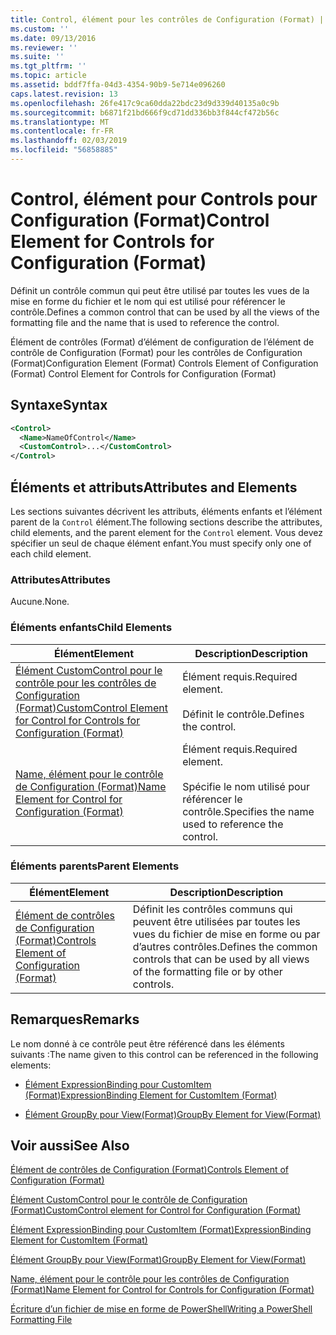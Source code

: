 ```yaml
---
title: Control, élément pour les contrôles de Configuration (Format) | Microsoft Docs
ms.custom: ''
ms.date: 09/13/2016
ms.reviewer: ''
ms.suite: ''
ms.tgt_pltfrm: ''
ms.topic: article
ms.assetid: bddf7ffa-04d3-4354-90b9-5e714e096260
caps.latest.revision: 13
ms.openlocfilehash: 26fe417c9ca60dda22bdc23d9d339d40135a0c9b
ms.sourcegitcommit: b6871f21bd666f9cd71dd336bb3f844cf472b56c
ms.translationtype: MT
ms.contentlocale: fr-FR
ms.lasthandoff: 02/03/2019
ms.locfileid: "56858885"
---
```

# <a name="control-element-for-controls-for-configuration-format"></a><span data-ttu-id="5a338-102">Control, élément pour Controls pour Configuration (Format)</span><span class="sxs-lookup"><span data-stu-id="5a338-102">Control Element for Controls for Configuration (Format)</span></span>

<span data-ttu-id="5a338-103">Définit un contrôle commun qui peut être utilisé par toutes les vues de la mise en forme du fichier et le nom qui est utilisé pour référencer le contrôle.</span><span class="sxs-lookup"><span data-stu-id="5a338-103">Defines a common control that can be used by all the views of the formatting file and the name that is used to reference the control.</span></span>

<span data-ttu-id="5a338-104">Élément de contrôles (Format) d’élément de configuration de l’élément de contrôle de Configuration (Format) pour les contrôles de Configuration (Format)</span><span class="sxs-lookup"><span data-stu-id="5a338-104">Configuration Element (Format) Controls Element of Configuration (Format) Control Element for Controls for Configuration (Format)</span></span>

## <a name="syntax"></a><span data-ttu-id="5a338-105">Syntaxe</span><span class="sxs-lookup"><span data-stu-id="5a338-105">Syntax</span></span>

```xml
<Control>
  <Name>NameOfControl</Name>
  <CustomControl>...</CustomControl>
</Control>
```

## <a name="attributes-and-elements"></a><span data-ttu-id="5a338-106">Éléments et attributs</span><span class="sxs-lookup"><span data-stu-id="5a338-106">Attributes and Elements</span></span>

<span data-ttu-id="5a338-107">Les sections suivantes décrivent les attributs, éléments enfants et l’élément parent de la `Control` élément.</span><span class="sxs-lookup"><span data-stu-id="5a338-107">The following sections describe the attributes, child elements, and the parent element for the `Control` element.</span></span> <span data-ttu-id="5a338-108">Vous devez spécifier un seul de chaque élément enfant.</span><span class="sxs-lookup"><span data-stu-id="5a338-108">You must specify only one of each child element.</span></span>

### <a name="attributes"></a><span data-ttu-id="5a338-109">Attributes</span><span class="sxs-lookup"><span data-stu-id="5a338-109">Attributes</span></span>

<span data-ttu-id="5a338-110">Aucune.</span><span class="sxs-lookup"><span data-stu-id="5a338-110">None.</span></span>

### <a name="child-elements"></a><span data-ttu-id="5a338-111">Éléments enfants</span><span class="sxs-lookup"><span data-stu-id="5a338-111">Child Elements</span></span>

|<span data-ttu-id="5a338-112">Élément</span><span class="sxs-lookup"><span data-stu-id="5a338-112">Element</span></span>|<span data-ttu-id="5a338-113">Description</span><span class="sxs-lookup"><span data-stu-id="5a338-113">Description</span></span>|
|-------------|-----------------|
|[<span data-ttu-id="5a338-114">Élément CustomControl pour le contrôle pour les contrôles de Configuration (Format)</span><span class="sxs-lookup"><span data-stu-id="5a338-114">CustomControl Element for Control for Controls for Configuration (Format)</span></span>](./customcontrol-element-for-control-for-controls-for-configuration-format.md)|<span data-ttu-id="5a338-115">Élément requis.</span><span class="sxs-lookup"><span data-stu-id="5a338-115">Required element.</span></span><br /><br /> <span data-ttu-id="5a338-116">Définit le contrôle.</span><span class="sxs-lookup"><span data-stu-id="5a338-116">Defines the control.</span></span>|
|[<span data-ttu-id="5a338-117">Name, élément pour le contrôle de Configuration (Format)</span><span class="sxs-lookup"><span data-stu-id="5a338-117">Name Element for Control for Configuration (Format)</span></span>](./name-element-for-control-for-controls-for-configuration-format.md)|<span data-ttu-id="5a338-118">Élément requis.</span><span class="sxs-lookup"><span data-stu-id="5a338-118">Required element.</span></span><br /><br /> <span data-ttu-id="5a338-119">Spécifie le nom utilisé pour référencer le contrôle.</span><span class="sxs-lookup"><span data-stu-id="5a338-119">Specifies the name used to reference the control.</span></span>|

### <a name="parent-elements"></a><span data-ttu-id="5a338-120">Éléments parents</span><span class="sxs-lookup"><span data-stu-id="5a338-120">Parent Elements</span></span>

|<span data-ttu-id="5a338-121">Élément</span><span class="sxs-lookup"><span data-stu-id="5a338-121">Element</span></span>|<span data-ttu-id="5a338-122">Description</span><span class="sxs-lookup"><span data-stu-id="5a338-122">Description</span></span>|
|-------------|-----------------|
|[<span data-ttu-id="5a338-123">Élément de contrôles de Configuration (Format)</span><span class="sxs-lookup"><span data-stu-id="5a338-123">Controls Element of Configuration (Format)</span></span>](./controls-element-for-configuration-format.md)|<span data-ttu-id="5a338-124">Définit les contrôles communs qui peuvent être utilisées par toutes les vues du fichier de mise en forme ou par d’autres contrôles.</span><span class="sxs-lookup"><span data-stu-id="5a338-124">Defines the common controls that can be used by all views of the formatting file or by other controls.</span></span>|

## <a name="remarks"></a><span data-ttu-id="5a338-125">Remarques</span><span class="sxs-lookup"><span data-stu-id="5a338-125">Remarks</span></span>

<span data-ttu-id="5a338-126">Le nom donné à ce contrôle peut être référencé dans les éléments suivants :</span><span class="sxs-lookup"><span data-stu-id="5a338-126">The name given to this control can be referenced in the following elements:</span></span>

- [<span data-ttu-id="5a338-127">Élément ExpressionBinding pour CustomItem (Format)</span><span class="sxs-lookup"><span data-stu-id="5a338-127">ExpressionBinding Element for CustomItem (Format)</span></span>](./expressionbinding-element-for-customitem-for-controls-for-configuration-format.md)

- [<span data-ttu-id="5a338-128">Élément GroupBy pour View(Format)</span><span class="sxs-lookup"><span data-stu-id="5a338-128">GroupBy Element for View(Format)</span></span>](./groupby-element-for-view-format.md)

## <a name="see-also"></a><span data-ttu-id="5a338-129">Voir aussi</span><span class="sxs-lookup"><span data-stu-id="5a338-129">See Also</span></span>

[<span data-ttu-id="5a338-130">Élément de contrôles de Configuration (Format)</span><span class="sxs-lookup"><span data-stu-id="5a338-130">Controls Element of Configuration (Format)</span></span>](./controls-element-for-configuration-format.md)

[<span data-ttu-id="5a338-131">Élément CustomControl pour le contrôle de Configuration (Format)</span><span class="sxs-lookup"><span data-stu-id="5a338-131">CustomControl element for Control for Configuration (Format)</span></span>](./customcontrol-element-for-control-for-controls-for-configuration-format.md)

[<span data-ttu-id="5a338-132">Élément ExpressionBinding pour CustomItem (Format)</span><span class="sxs-lookup"><span data-stu-id="5a338-132">ExpressionBinding Element for CustomItem (Format)</span></span>](./expressionbinding-element-for-customitem-for-controls-for-configuration-format.md)

[<span data-ttu-id="5a338-133">Élément GroupBy pour View(Format)</span><span class="sxs-lookup"><span data-stu-id="5a338-133">GroupBy Element for View(Format)</span></span>](./groupby-element-for-view-format.md)

[<span data-ttu-id="5a338-134">Name, élément pour le contrôle pour les contrôles de Configuration (Format)</span><span class="sxs-lookup"><span data-stu-id="5a338-134">Name Element for Control for Controls for Configuration (Format)</span></span>](./name-element-for-control-for-controls-for-configuration-format.md)

[<span data-ttu-id="5a338-135">Écriture d’un fichier de mise en forme de PowerShell</span><span class="sxs-lookup"><span data-stu-id="5a338-135">Writing a PowerShell Formatting File</span></span>](./writing-a-powershell-formatting-file.md)
